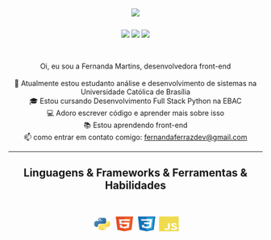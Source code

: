 

<h1 align="center">
  <a href="https://git.io/typing-svg">
    <img src="https://readme-typing-svg.herokuapp.com/?lines=Hello,+Word!;Eu+Sou+a+Fernanda+Martins....;Prazer+em+conhecer+você!&center=true&size=30">
  </a>
</h1>
 
<div> 
 <p align="center">
  <a href="https://instagram.com/fernandamferraz_" target="_blank"><img src="https://img.shields.io/badge/-Instagram-%23E4405F?style=for-the-badge&logo=instagram&logoColor=white" target="_blank"></a>
  <a href = "mailto:fernandaferazdev@gmail.com"><img src="https://img.shields.io/badge/-Gmail-%23333?style=for-the-badge&logo=gmail&logoColor=white" target="_blank"></a>
  <a href="https://www.linkedin.com/in/fernandaferrazadv" target="_blank"><img src="https://img.shields.io/badge/-LinkedIn-%230077B5?style=for-the-badge&logo=linkedin&logoColor=white" target="_blank"></a> 
  
</div>
<br>
<p align="center">
  Oi, eu sou a Fernanda Martins, desenvolvedora front-end
  <br>
  <br>
  🔬 Atualmente estou estudanto análise e desenvolvimento de sistemas na Universidade Católica de Brasília 
  <br>
  🎓 Estou cursando Desenvolvimento Full Stack Python na EBAC 
  <br>
  💻 Adoro escrever código e aprender mais sobre isso
  <br>
  📚 Estou aprendendo front-end
  <br>
  📫 como entrar em contato comigo: <a href="mailto: fernandaferrazdev@gmail.com">fernandaferrazdev@gmail.com</a>
</p>


<hr>
<h2 align="center"> Linguagens & Frameworks & Ferramentas & Habilidades </h2>
<br>
<p align="center">
  <img align="center" alt="Rafa-Python" height="30" width="40" src="https://raw.githubusercontent.com/devicons/devicon/master/icons/python/python-original.svg">
   <img align="center" alt="Rafa-HTML" height="30" width="40" src="https://raw.githubusercontent.com/devicons/devicon/master/icons/html5/html5-original.svg">
  <img align="center" alt="Rafa-CSS" height="30" width="40" src="https://raw.githubusercontent.com/devicons/devicon/master/icons/css3/css3-original.svg">
  <img align="center" alt="Rafa-Js" height="30" width="40" src="https://raw.githubusercontent.com/devicons/devicon/master/icons/javascript/javascript-plain.svg">
</div>
  <br>

